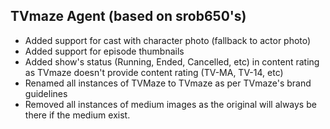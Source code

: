 ## TVmaze Agent (based on srob650's)

- Added support for cast with character photo (fallback to actor photo)
- Added support for episode thumbnails
- Added show's status (Running, Ended, Cancelled, etc) in content rating as TVmaze doesn't provide content rating (TV-MA, TV-14, etc)
- Renamed all instances of TVMaze to TVmaze as per TVmaze's brand guidelines
- Removed all instances of medium images as the original will always be there if the medium exist.
